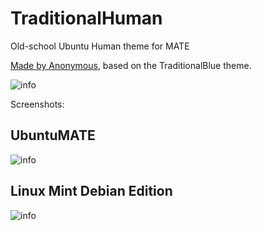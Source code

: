 # TraditionalHuman
Old-school Ubuntu Human theme for MATE

[Made by Anonymous](), based on the TraditionalBlue theme.

![info](https://raw.githubusercontent.com/serioucsat/TraditionalHuman/main/info.png)

Screenshots:

## UbuntuMATE

![info](https://raw.githubusercontent.com/serioucsat/TraditionalHuman/main/screenshots/screenshot-ubuntumate.png)

## Linux Mint Debian Edition

![info](https://raw.githubusercontent.com/serioucsat/TraditionalHuman/main/screenshots/screenshot-lmde.png)
